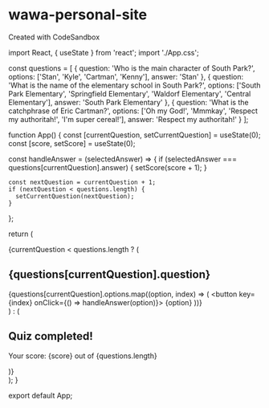 # wawa-personal-site
Created with CodeSandbox


import React, { useState } from 'react';
import './App.css';

const questions = [
  {
    question: 'Who is the main character of South Park?',
    options: ['Stan', 'Kyle', 'Cartman', 'Kenny'],
    answer: 'Stan'
  },
  {
    question: 'What is the name of the elementary school in South Park?',
    options: ['South Park Elementary', 'Springfield Elementary', 'Waldorf Elementary', 'Central Elementary'],
    answer: 'South Park Elementary'
  },
  {
    question: 'What is the catchphrase of Eric Cartman?',
    options: ['Oh my God!', 'Mmmkay', 'Respect my authoritah!', 'I'm super cereal!'],
    answer: 'Respect my authoritah!'
  }
];

function App() {
  const [currentQuestion, setCurrentQuestion] = useState(0);
  const [score, setScore] = useState(0);

  const handleAnswer = (selectedAnswer) => {
    if (selectedAnswer === questions[currentQuestion].answer) {
      setScore(score + 1);
    }

    const nextQuestion = currentQuestion + 1;
    if (nextQuestion < questions.length) {
      setCurrentQuestion(nextQuestion);
    }
  };

  return (
    <div className="App">
      {currentQuestion < questions.length ? (
        <div>
          <h2>{questions[currentQuestion].question}</h2>
          {questions[currentQuestion].options.map((option, index) => (
            <button key={index} onClick={() => handleAnswer(option)}>
              {option}
            </button>
          ))}
        </div>
      ) : (
        <div>
          <h2>Quiz completed!</h2>
          <p>Your score: {score} out of {questions.length}</p>
        </div>
      )}
    </div>
  );
}

export default App;